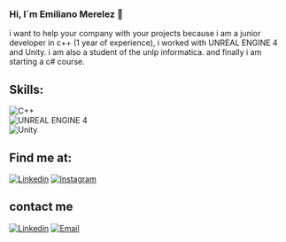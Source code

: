 ### Hi, I´m Emiliano Merelez 👋

<!--
**EmilianoPROGRAMING/EmilianoPROGRAMING** is a ✨ _special_ ✨ repository because its `README.md` (this file) appears on your GitHub profile.-->

i want to help your company with your projects because i am a junior developer in c++ (1 year of experience), i worked with UNREAL ENGINE 4 and Unity. i am also a student of the unlp informatica. and finally i am starting a c# course.

## Skills:
![C++](https://shields.io/badge/Developper-C++-3DOC84?style=for-the-badge&logo=Developper&logoColor=white&labelColor=101010)</br>
![UNREAL ENGINE 4](https://shields.io/badge/UNREAL-ENGINE-0095D5?style=for-the-badge&logo=unreal&logoColor=white&labelColor=101010)</br>
![Unity](https://shields.io/badge/Unity-FF0000?style=for-the-badge&logo=unreal&logoColor=white&labelColor=101010)</br>

## Find me at:

[![Linkedin](https://shields.io/badge/Linkedin-Emiliano_Merelez-007785?style=for-the-badge&logo=linkedin&logoColor=white&labelColor=101010)](https://www.linkedin.com/in/emiliano-merelez-bb423b238/)
[![Instagram](https://shields.io/badge/Instagram-Emi_Merelez-E4405F?style=for-the-badge&logo=instagram&logoColor=white&labelColor=101010)](https://www.instagram.com/emi_merelez/)

## contact me

[![Linkedin](https://shields.io/badge/Linkedin-Emiliano_Merelez-007785?style=for-the-badge&logo=linkedin&logoColor=white&labelColor=101010)](https://www.linkedin.com/in/emiliano-merelez-bb423b238/)
[![Email](https://shields.io/badge/Email-Emiliano_Merelez-E4405F?style=for-the-badge&logo=Email&logoColor=white&labelColor=101010)](https://mail.google.com/mail/u/0/?hl=es-419#inbox/emimerelez@gmail.com)
